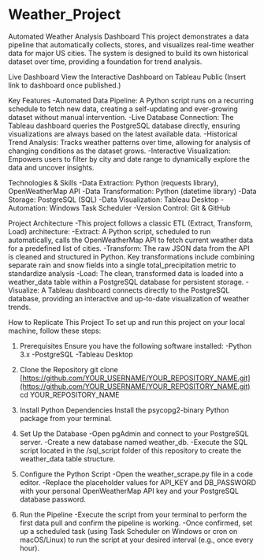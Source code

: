 # Weather_Project
Automated Weather Analysis Dashboard
This project demonstrates a data pipeline that automatically collects, stores, and visualizes real-time weather data for major US cities. The system is designed to build its own historical dataset over time, providing a foundation for trend analysis.

 Live Dashboard
View the Interactive Dashboard on Tableau Public
(Insert link to dashboard once published.)

 Key Features
-Automated Data Pipeline: A Python script runs on a recurring schedule to fetch new data, creating a self-updating and ever-growing dataset without manual intervention.
-Live Database Connection: The Tableau dashboard queries the PostgreSQL database directly, ensuring visualizations are always based on the latest available data.
-Historical Trend Analysis: Tracks weather patterns over time, allowing for analysis of changing conditions as the dataset grows.
-Interactive Visualization: Empowers users to filter by city and date range to dynamically explore the data and uncover insights.

 Technologies & Skills
-Data Extraction: Python (requests library), OpenWeatherMap API
-Data Transformation: Python (datetime library)
-Data Storage: PostgreSQL (SQL)
-Data Visualization: Tableau Desktop
-Automation: Windows Task Scheduler
-Version Control: Git & GitHub

 Project Architecture
-This project follows a classic ETL (Extract, Transform, Load) architecture:
-Extract: A Python script, scheduled to run automatically, calls the OpenWeatherMap API to fetch current weather data for a predefined list of cities.
-Transform: The raw JSON data from the API is cleaned and structured in Python. Key transformations include combining separate rain and snow fields into a single total_precipitation metric to standardize analysis
-Load: The clean, transformed data is loaded into a weather_data table within a PostgreSQL database for persistent storage.
-Visualize: A Tableau dashboard connects directly to the PostgreSQL database, providing an interactive and up-to-date visualization of weather trends.

 How to Replicate This Project
To set up and run this project on your local machine, follow these steps:
1. Prerequisites
Ensure you have the following software installed:
-Python 3.x
-PostgreSQL
-Tableau Desktop

2. Clone the Repository
git clone [https://github.com/YOUR_USERNAME/YOUR_REPOSITORY_NAME.git](https://github.com/YOUR_USERNAME/YOUR_REPOSITORY_NAME.git)
cd YOUR_REPOSITORY_NAME

3. Install Python Dependencies
Install the psycopg2-binary Python package from your terminal.

4. Set Up the Database
-Open pgAdmin and connect to your PostgreSQL server.
-Create a new database named weather_db.
-Execute the SQL script located in the /sql_script folder of this repository to create the weather_data table structure.

5. Configure the Python Script
-Open the weather_scrape.py file in a code editor.
-Replace the placeholder values for API_KEY and DB_PASSWORD with your personal OpenWeatherMap API key and your PostgreSQL database password.

6. Run the Pipeline
-Execute the script from your terminal to perform the first data pull and confirm the pipeline is working.
-Once confirmed, set up a scheduled task (using Task Scheduler on Windows or cron on macOS/Linux) to run the script at your desired interval (e.g., once every hour).
